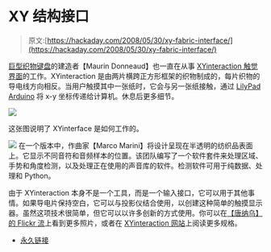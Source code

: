 # XY 结构接口

> 原文:[https://hackaday.com/2008/05/30/xy-fabric-interface/](https://hackaday.com/2008/05/30/xy-fabric-interface/)

[巨型织物键盘](http://www.hackaday.com/2008/05/28/giant-fabric-keyboard/)的建造者【Maurin Donneaud】也一直在从事 [XYinteraction 触觉界面](http://xyinteraction.free.fr/wiki/pmwiki.php/Site/Concept)的工作。XYinteraction 是由两片横跨正方形框架的织物制成的，每片织物的导电线方向相反。当用户触摸其中一张纸时，它会与另一张纸接触，通过 [LilyPad Arduino](http://www.sparkfun.com/commerce/product_info.php?products_id=8465) 将 x-y 坐标传递给计算机。休息后更多细节。

![](../Images/569b934702467842f3b3068a4b470c60.png)

这张图说明了 XYinterface 是如何工作的。

![](../Images/254826699e50a4b8fc7a36676cb58624.png)
在一个版本中，作曲家【Marco Marini】将设计呈现在半透明的纺织品表面上。它显示不同音符和音频样本的位置。该团队编写了一个软件套件来处理区域、手势和角度检测，以及处理正在使用的声音库的软件。检测软件可用于纯数据、处理和 Python。

由于 XYinteraction 本身不是一个工具，而是一个输入接口，它可以用于其他事情。如果导电片保持空白，它可以与投影仪结合使用，以创建这种简单的触摸显示器。虽然这项技术很简单，但它可以以许多创新的方式使用。你可以在[【唐纳乌】的 Flickr 流](http://www.flickr.com/photos/maurin/481470884/in/set-72057594109318453/)上看到更多照片，或者在 [XYinteraction 网站](http://xyinteraction.free.fr/wiki/pmwiki.php/Site/HomePage)上阅读更多规格。

*   [永久链接](http://xyinteraction.free.fr/wiki/pmwiki.php/Site/HomePage)
